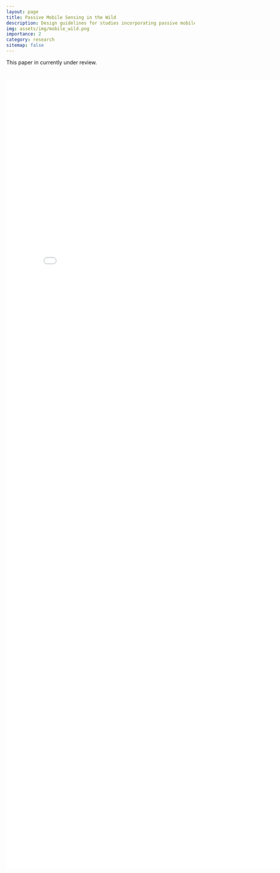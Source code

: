 ```yaml
---
layout: page
title: Passive Mobile Sensing in the Wild
description: Design guidelines for studies incorporating passive mobile sensing in the wild.
img: assets/img/mobile_wild.png
importance: 2
category: research
sitemap: false
---
```


This paper in currently under review.


<h1 class="post-title"><a href="/assets/pdf/mobilesensing.pdf" target="_blank" rel="noopener noreferrer" class="float-right"><i class="fas fa-file-pdf"></i></a></h1>

<embed src="/assets/pdf/mobilesensing.pdf" width="800px" height="2100px" />